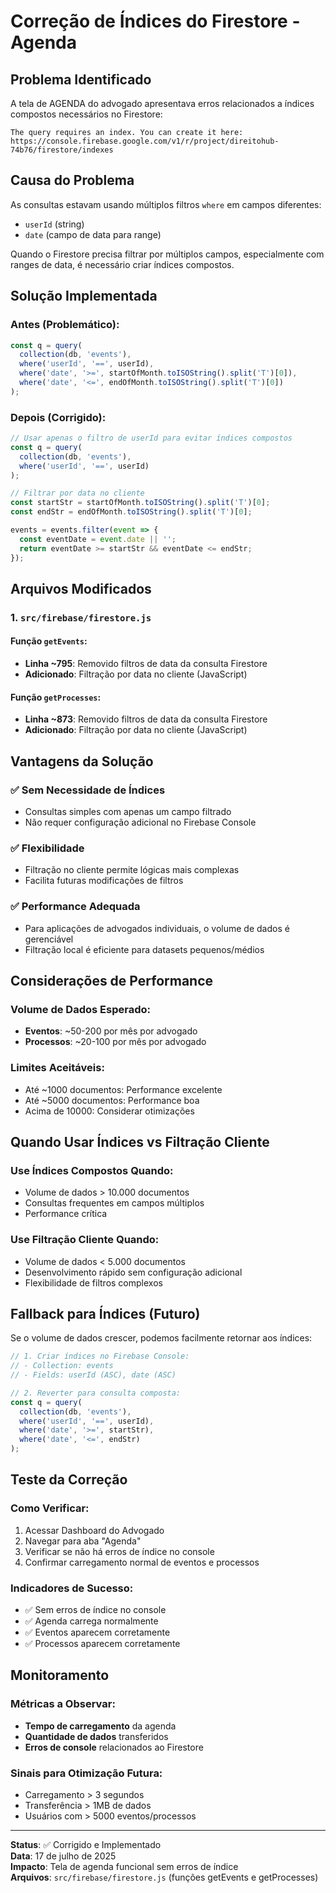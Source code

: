 # Correção de Índices do Firestore - Agenda

## Problema Identificado

A tela de AGENDA do advogado apresentava erros relacionados a índices compostos necessários no Firestore:

```
The query requires an index. You can create it here: https://console.firebase.google.com/v1/r/project/direitohub-74b76/firestore/indexes
```

## Causa do Problema

As consultas estavam usando múltiplos filtros `where` em campos diferentes:
- `userId` (string)
- `date` (campo de data para range)

Quando o Firestore precisa filtrar por múltiplos campos, especialmente com ranges de data, é necessário criar índices compostos.

## Solução Implementada

### Antes (Problemático):
```javascript
const q = query(
  collection(db, 'events'),
  where('userId', '==', userId),
  where('date', '>=', startOfMonth.toISOString().split('T')[0]),
  where('date', '<=', endOfMonth.toISOString().split('T')[0])
);
```

### Depois (Corrigido):
```javascript
// Usar apenas o filtro de userId para evitar índices compostos
const q = query(
  collection(db, 'events'),
  where('userId', '==', userId)
);

// Filtrar por data no cliente
const startStr = startOfMonth.toISOString().split('T')[0];
const endStr = endOfMonth.toISOString().split('T')[0];

events = events.filter(event => {
  const eventDate = event.date || '';
  return eventDate >= startStr && eventDate <= endStr;
});
```

## Arquivos Modificados

### 1. `src/firebase/firestore.js`

#### Função `getEvents`:
- **Linha ~795**: Removido filtros de data da consulta Firestore
- **Adicionado**: Filtração por data no cliente (JavaScript)

#### Função `getProcesses`:
- **Linha ~873**: Removido filtros de data da consulta Firestore  
- **Adicionado**: Filtração por data no cliente (JavaScript)

## Vantagens da Solução

### ✅ **Sem Necessidade de Índices**
- Consultas simples com apenas um campo filtrado
- Não requer configuração adicional no Firebase Console

### ✅ **Flexibilidade**
- Filtração no cliente permite lógicas mais complexas
- Facilita futuras modificações de filtros

### ✅ **Performance Adequada**
- Para aplicações de advogados individuais, o volume de dados é gerenciável
- Filtração local é eficiente para datasets pequenos/médios

## Considerações de Performance

### Volume de Dados Esperado:
- **Eventos**: ~50-200 por mês por advogado
- **Processos**: ~20-100 por mês por advogado

### Limites Aceitáveis:
- Até ~1000 documentos: Performance excelente
- Até ~5000 documentos: Performance boa
- Acima de 10000: Considerar otimizações

## Quando Usar Índices vs Filtração Cliente

### Use Índices Compostos Quando:
- Volume de dados > 10.000 documentos
- Consultas frequentes em campos múltiplos
- Performance crítica

### Use Filtração Cliente Quando:
- Volume de dados < 5.000 documentos
- Desenvolvimento rápido sem configuração adicional
- Flexibilidade de filtros complexos

## Fallback para Índices (Futuro)

Se o volume de dados crescer, podemos facilmente retornar aos índices:

```javascript
// 1. Criar índices no Firebase Console:
// - Collection: events
// - Fields: userId (ASC), date (ASC)

// 2. Reverter para consulta composta:
const q = query(
  collection(db, 'events'),
  where('userId', '==', userId),
  where('date', '>=', startStr),
  where('date', '<=', endStr)
);
```

## Teste da Correção

### Como Verificar:
1. Acessar Dashboard do Advogado
2. Navegar para aba "Agenda"
3. Verificar se não há erros de índice no console
4. Confirmar carregamento normal de eventos e processos

### Indicadores de Sucesso:
- ✅ Sem erros de índice no console
- ✅ Agenda carrega normalmente
- ✅ Eventos aparecem corretamente
- ✅ Processos aparecem corretamente

## Monitoramento

### Métricas a Observar:
- **Tempo de carregamento** da agenda
- **Quantidade de dados** transferidos
- **Erros de console** relacionados ao Firestore

### Sinais para Otimização Futura:
- Carregamento > 3 segundos
- Transferência > 1MB de dados
- Usuários com > 5000 eventos/processos

---

**Status**: ✅ Corrigido e Implementado  
**Data**: 17 de julho de 2025  
**Impacto**: Tela de agenda funcional sem erros de índice  
**Arquivos**: `src/firebase/firestore.js` (funções getEvents e getProcesses)
